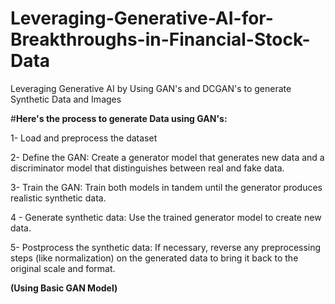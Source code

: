 # Leveraging-Generative-AI-for-Breakthroughs-in-Financial-Stock-Data
Leveraging Generative AI by Using GAN's and DCGAN's to generate Synthetic Data and Images

#**Here's the process to generate Data using GAN's:**

1- Load and preprocess the dataset

2- Define the GAN: Create a generator model that generates new data and a discriminator model that distinguishes between real and fake data.

3- Train the GAN: Train both models in tandem until the generator produces realistic synthetic data.

4 - Generate synthetic data: Use the trained generator model to create new data.

5- Postprocess the synthetic data: If necessary, reverse any preprocessing steps (like normalization) on the generated data to bring it back to the original scale and format.

**(Using Basic GAN Model)**
